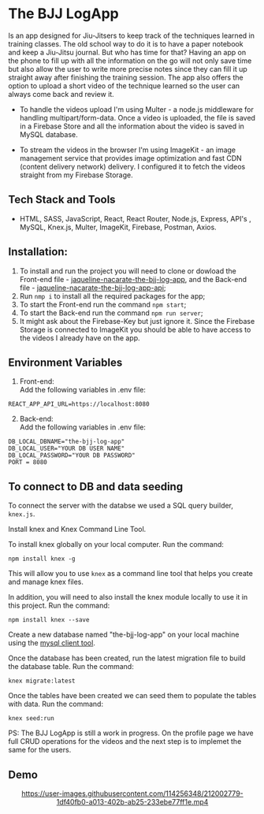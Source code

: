 # The BJJ LogApp

Is an app designed for Jiu-Jitsers to keep track of the techniques learned in training classes. The old school way to do it is to have a paper notebook and keep a Jiu-Jitsu journal. But who has time for that? Having an app on the phone to fill up with all the information on the go will not only save time but also allow the user to write more precise notes since they can fill it up straight away after finishing the training session. The app also offers the option to upload a short video of the technique learned so the user can always come back and review it.  

- To handle the videos upload I'm using Multer - a node.js middleware for handling multipart/form-data. Once a video is uploaded, the file is saved in a Firebase Store and all the information about the video is saved in MySQL database.

- To stream the videos in the browser I'm using ImageKit - an image management service that provides image optimization and fast CDN (content delivery network) delivery. I configured it to fetch the videos straight from my Firebase Storage.



## Tech Stack and Tools
* HTML, SASS, JavaScript, React, React Router, Node.js, Express, API's , MySQL, Knex.js, Multer, ImageKit, Firebase, Postman, Axios.

## Installation:
1. To install and run the project you will need to clone or dowload the Front-end file - [jaqueline-nacarate-the-bjj-log-app](https://github.com/NacarateJ/jaqueline-nacarate-the-bjj-log-app), and the Back-end file - [jaqueline-nacarate-the-bjj-log-app-api](https://github.com/NacarateJ/jaqueline-nacarate-the-bjj-log-app-api);
2. Run ```nmp i``` to install all the required packages for the app;
3. To start the Front-end run the command ```npm start```;
4. To start the Back-end run the command ```npm run server```;
5. It might ask about the Firebase-Key but just ignore it. Since the Firebase Storage is connected to ImageKit you should be able to have access to the videos I already have on the app.


## Environment Variables
1. Front-end: <br>
Add the following variables in .env file:

```REACT_APP_API_URL=https://localhost:8080```
  
2. Back-end: <br>
Add the following variables in .env file:

```DB_LOCAL_DBNAME="the-bjj-log-app"```<br>
```DB_LOCAL_USER="YOUR DB USER NAME"```<br>
```DB_LOCAL_PASSWORD="YOUR DB PASSWORD"```<br>
```PORT = 8080```

## To connect to DB and data seeding

To connect the server with the databse we used a SQL query builder, `knex.js`. 

Install knex and Knex Command Line Tool.

To install knex globally on your local computer. Run the command:

```npm install knex -g```

This will allow you to use `knex` as a command line tool that helps you create and manage knex files.

In addition, you will need to also install the knex module locally to use it in this project. Run the command:

```npm install knex --save```

Create a new database named "the-bjj-log-app" on your local machine using the [mysql client tool](https://www.mysqltutorial.org/mysql-create-database/).

Once the database has been created, run the latest migration file to build the database table. Run the command:

```knex migrate:latest```

Once the tables have been created we can seed them to populate the tables with data. Run the command:

```knex seed:run```



PS: The BJJ LogApp is still a work in progress. On the profile page we have full CRUD operations for the videos and the next step is to implemet the same for the users.

## Demo

<div align="center">

https://user-images.githubusercontent.com/114256348/212002779-1df40fb0-a013-402b-ab25-233ebe77ff1e.mp4

  </div>
